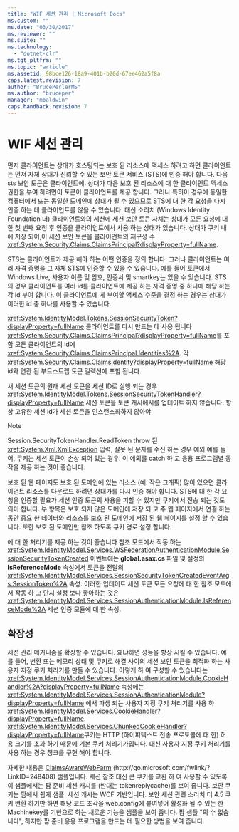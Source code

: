 ```yaml
---
title: "WIF 세션 관리 | Microsoft Docs"
ms.custom: ""
ms.date: "03/30/2017"
ms.reviewer: ""
ms.suite: ""
ms.technology: 
  - "dotnet-clr"
ms.tgt_pltfrm: ""
ms.topic: "article"
ms.assetid: 98bce126-18a9-401b-b20d-67ee462a5f8a
caps.latest.revision: 7
author: "BrucePerlerMS"
ms.author: "bruceper"
manager: "mbaldwin"
caps.handback.revision: 7
---
```

# WIF 세션 관리
먼저 클라이언트는 상대가 호스팅되는 보호 된 리소스에 액세스 하려고 하면 클라이언트는 먼저 자체 상대가 신뢰할 수 있는 보안 토큰 서비스 \(STS\)에 인증 해야 합니다.  다음 sts 보안 토큰은 클라이언트에.  상대가 다음 보호 된 리소스에 대 한 클라이언트 액세스 권한을 부여 하려면이 토큰이 클라이언트를 제공 합니다.  그러나 특히이 경우에 동일한 컴퓨터에서 또는 동일한 도메인에 상대가 될 수 있으므로 STS에 대 한 각 요청을 다시 인증 하는 데 클라이언트를 않을 수 있습니다.  대신 소리치 \(Windows Identity Foundation 더\) 클라이언트와의 세션에 세션 보안 토큰 자체는 상대가 모든 요청에 대 한 첫 번째 요청 후 인증을 클라이언트에서 사용 하는 상대가 있습니다.  상대가 쿠키 내에 저장 되어,이 세션 보안 토큰을 클라이언트의 재구성 수 <xref:System.Security.Claims.ClaimsPrincipal?displayProperty=fullName>.  
  
 STS는 클라이언트가 제공 해야 하는 어떤 인증을 정의 합니다.  그러나 클라이언트는 여러 자격 증명을 그 자체 STS에 인증할 수 있을 수 있습니다.  예를 들어 토큰에서 Windows Live, 사용자 이름 및 암호, 인증서 및 smartkey는 있을 수 있습니다.  STS의 경우 클라이언트를 여러 id를 클라이언트에 제공 하는 자격 증명 중 하나에 해당 하는 각 id 부여 합니다.  이 클라이언트에 게 부여할 액세스 수준을 결정 하는 경우는 상대가 이러한 id 중 하나를 사용할 수 있습니다.  
  
 <xref:System.IdentityModel.Tokens.SessionSecurityToken?displayProperty=fullName> 클라이언트를 다시 만드는 데 사용 됩니다 <xref:System.Security.Claims.ClaimsPrincipal?displayProperty=fullName>를 포함 모든 클라이언트의 id에 <xref:System.Security.Claims.ClaimsPrincipal.Identities%2A>.  각 <xref:System.Security.Claims.ClaimsIdentity?displayProperty=fullName> 해당 id와 연관 된 부트스트랩 토큰 컬렉션에 포함 됩니다.  
  
 새 세션 토큰의 원래 세션 토큰을 세션 ID로 실행 되는 경우 <xref:System.IdentityModel.Tokens.SessionSecurityTokenHandler?displayProperty=fullName> 세션 토큰을 토큰 캐시에서를 업데이트 하지 않습니다.  항상 고유한 세션 id가 세션 토큰을 인스턴스화하지 않아야  
  
> [!NOTE]
>  Session.SecurityTokenHandler.ReadToken throw 된 <xref:System.Xml.XmlException> 입력, 잘못 된 문자를 수신 하는 경우 예외 예를 들어, 쿠키는 세션 토큰이 손상 되어 있는 경우.  이 예외를 catch 하 고 응용 프로그램별 동작을 제공 하는 것이 좋습니다.  
  
 보호 된 웹 페이지도 보호 된 도메인에 있는 리소스 \(예: 작은 그래픽\) 많이 있으면 클라이언트 리소스를 다운로드 하려면 상대가를 다시 인증 해야 합니다.  STS에 대 한 각 요청을 인증할 필요가 세션 인증 토큰의 사용을 피할 수 있지만 쿠키에서 전송 되는 것도 의미 합니다.  부 항목은 보호 되지 않은 도메인에 저장 되 고 주 웹 페이지에서 연결 하는 동안 중요 한 데이터와 리소스를 보호 된 도메인에 저장 된 웹 페이지를 설정 할 수 있습니다.  또한 보호 된 도메인만 참조 하도록 쿠키 경로 설정 합니다.  
  
 에 대 한 처리기를 제공 하는 것이 좋습니다 참조 모드에서 작동 하는 <xref:System.IdentityModel.Services.WSFederationAuthenticationModule.SessionSecurityTokenCreated> 이벤트에는  **global.asax.cs** 파일 및 설정의  **IsReferenceMode** 속성에서 토큰을 전달의 <xref:System.IdentityModel.Services.SessionSecurityTokenCreatedEventArgs.SessionToken%2A> 속성.  이러한 업데이트 세션 토큰 모든 요청에 대 한 참조 모드에서 작동 하 고 단지 설정 보다 좋아하는 것은 <xref:System.IdentityModel.Services.SessionAuthenticationModule.IsReferenceMode%2A> 세션 인증 모듈에 대 한 속성.  
  
## 확장성  
 세션 관리 메커니즘을 확장할 수 있습니다.  왜냐하면 성능을 향상 시킬 수 있습니다.  예를 들어, 변환 또는 메모리 상태 및 쿠키로 해결 사이의 세션 보안 토큰을 최적화 하는 사용자 지정 쿠키 처리기를 만들 수 있습니다.  이렇게 하 여 구성할 수 있습니다는 <xref:System.IdentityModel.Services.SessionAuthenticationModule.CookieHandler%2A?displayProperty=fullName> 속성에는 <xref:System.IdentityModel.Services.SessionAuthenticationModule?displayProperty=fullName> 에서 파생 되는 사용자 지정 쿠키 처리기를 사용 하 <xref:System.IdentityModel.Services.CookieHandler?displayProperty=fullName>.  <xref:System.IdentityModel.Services.ChunkedCookieHandler?displayProperty=fullName>쿠키는 HTTP \(하이퍼텍스트 전송 프로토콜에 대 한\) 허용 크기를 초과 하기 때문에 기본 쿠키 처리기가입니다. 대신 사용자 지정 쿠키 처리기를 사용 하는 경우 청크를 구현 해야 합니다.  
  
 자세한 내용은 [ClaimsAwareWebFarm](http://go.microsoft.com/fwlink/?LinkID=248408) \(http:\/\/go.microsoft.com\/fwlink\/?LinkID\=248408\) 샘플입니다.  세션 참조 대신 큰 쿠키를 교환 하 여 사용할 수 있도록이 샘플에서는 팜 준비 세션 캐시를 \(반대는 tokenreplycache\)를 보여 줍니다. 보안 쿠키는 팜에서 쉽게 샘플.  세션 캐시는 WCF 기반입니다.  보안 세션 관련 소리치 더 4.5 쿠키 변환 하기만 하면 해당 코드 조각을 web.config에 붙여넣어 활성화 될 수 있는 한 Machinekey를 기반으로 하는 새로운 기능을 샘플을 보여 줍니다.  팜 샘플 "의 수 없습니다", 하지만 팜 준비 응용 프로그램을 만드는 데 필요한 방법을 보여 줍니다.